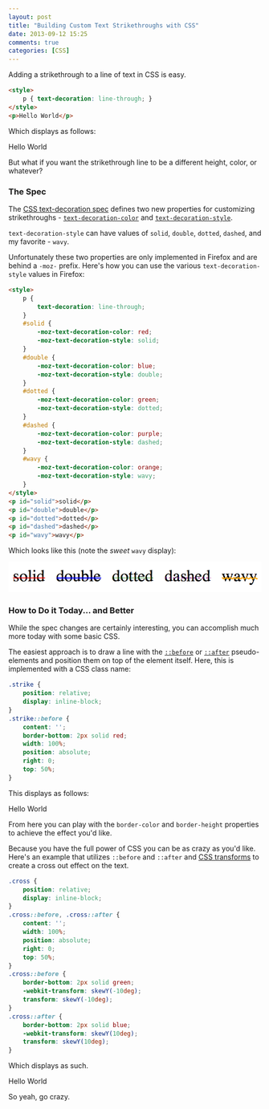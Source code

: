 ```yaml
---
layout: post
title: "Building Custom Text Strikethroughs with CSS"
date: 2013-09-12 15:25
comments: true
categories: [CSS]
---
```

<link href="/stylesheets/custom/posts/2013-09-12.css" rel="stylesheet">
Adding a strikethrough to a line of text in CSS is easy.

``` html
<style>
    p { text-decoration: line-through; }
</style>
<p>Hello World</p>
```

Which displays as follows:

<p class="example example-one">Hello World</p>

But what if you want the strikethrough line to be a different height, color, or whatever?

<!--more-->

### The Spec

The [CSS text-decoration spec](http://dev.w3.org/csswg/css-text-decor-3) defines two new properties for customizing strikethroughs - [`text-decoration-color`](https://developer.mozilla.org/en-US/docs/Web/CSS/text-decoration-color) and [`text-decoration-style`](https://developer.mozilla.org/en-US/docs/Web/CSS/text-decoration-style).

`text-decoration-style` can have values of `solid`, `double`, `dotted`, `dashed`, and my favorite - `wavy`.

Unfortunately these two properties are only implemented in Firefox and are behind a `-moz-` prefix. Here's how you can use the various `text-decoration-style` values in Firefox:

``` html
<style>
    p {
        text-decoration: line-through;
    }
    #solid {
        -moz-text-decoration-color: red;
        -moz-text-decoration-style: solid;
    }
    #double {
        -moz-text-decoration-color: blue;
        -moz-text-decoration-style: double;
    }
    #dotted {
        -moz-text-decoration-color: green;
        -moz-text-decoration-style: dotted;
    }
    #dashed {
        -moz-text-decoration-color: purple;
        -moz-text-decoration-style: dashed;
    }
    #wavy {
        -moz-text-decoration-color: orange;
        -moz-text-decoration-style: wavy;
    }
</style>
<p id="solid">solid</p>
<p id="double">double</p>
<p id="dotted">dotted</p>
<p id="dashed">dashed</p>
<p id="wavy">wavy</p>
```

Which looks like this (note the *sweet* `wavy` display):

<img src="/images/posts/2013-09-12/firefox-text.png">

### How to Do it Today... and Better

While the spec changes are certainly interesting, you can accomplish much more today with some basic CSS.

The easiest approach is to draw a line with the [`::before`](https://developer.mozilla.org/en-US/docs/Web/CSS/::before) or [`::after`](https://developer.mozilla.org/en-US/docs/Web/CSS/::after) pseudo-elements and position them on top of the element itself. Here, this is implemented with a CSS class name:

``` css
.strike {
    position: relative;
    display: inline-block;
}
.strike::before {
    content: '';
    border-bottom: 2px solid red;
    width: 100%;
    position: absolute;
    right: 0;
    top: 50%;
}
```

This displays as follows:

<p class="example strike">Hello World</p>

From here you can play with the `border-color` and `border-height` properties to achieve the effect you'd like.

Because you have the full power of CSS you can be as crazy as you'd like. Here's an example that utilizes `::before` and `::after` and [CSS transforms](https://developer.mozilla.org/en-US/docs/Web/CSS/transform) to create a cross out effect on the text.

``` css
.cross {
    position: relative;
    display: inline-block;
}
.cross::before, .cross::after {
    content: '';
    width: 100%;
    position: absolute;
    right: 0;
    top: 50%;
}
.cross::before {
    border-bottom: 2px solid green;
    -webkit-transform: skewY(-10deg);
    transform: skewY(-10deg);
}
.cross::after {
    border-bottom: 2px solid blue;
    -webkit-transform: skewY(10deg);
    transform: skewY(10deg);
}
```

Which displays as such.

<p class="example cross">Hello World</p>

So yeah, go crazy.
